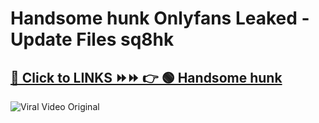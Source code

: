 
 # Handsome hunk Onlyfans Leaked - Update Files sq8hk

## <h2><a href="https://clipsfans.com/Handsome_hunk&ref=git">🔗 Click to LINKS ⏩⏩ 👉 🟢 Handsome hunk </a></h2>

<a href="https://clipsfans.com/Handsome_hunk&ref=git" rel="nofollow" data-target="animated-image.originalLink"><img src="https://i.ibb.co.com/xMMVF88/686577567.gif" alt="Viral Video Original" style="max-width: 100%; display: inline-block;" data-target="animated-image.originalImage"></a>

